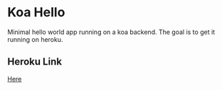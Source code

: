 # Koa Hello

Minimal hello world app running on a koa backend. The goal is to get it running on heroku.

## Heroku Link

[Here]("https://evening-mesa-7694.herokuapp.com/")